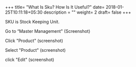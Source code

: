 +++
title= "What Is Sku? How Is It Useful?"
date= 2018-01-25T10:11:18+05:30
description = ""
weight= 2
draft= false
+++

SKU is Stock Keeping Unit. 

Go to “Master Management"
(Screenshot)

Click "Product"
(screenshot)

Select "Product"
(screenshot)


click "Edit"
(screenshot)